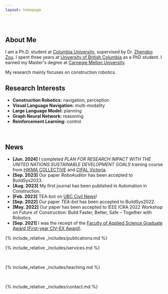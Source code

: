 ```yaml
---
layout: homepage
---
```

<br>

## About Me

I am a Ph.D. student at [Columbia University](https://www.civil.columbia.edu/content/about), supervised by Dr. [Zhengbo Zou](https://scholar.google.com/citations?user=-p51P1kAAAAJ&hl=en). I spent three years at [University of British Columbia](https://www.ubc.ca/) as a PhD student. I earned my Master's degree at [Carnegie Mellon University](https://www.cmu.edu/). 

My research mainly focuses on construction robotics.

## Research Interests

- **Construction Robotics:** navigation, perception
- **Visual Language Navigation:** multi-modality
- **Large Language Model:** planning
- **Graph Neural Network:** reasoning
- **Reinforcement Learning:** control

<br>

## News

- **[Jun. 2024]** I completed _PLAN FOR RESEARCH IMPACT WITH THE UNITED NATIONS SUSTAINABLE DEVELOPMENT GOALS_ training course from [HIKMA COLLECTIVE](https://www.hikma.studio/collective) and [CIFAL Victoria](https://www.uvic.ca/about-uvic/cifal/index.php).
- **[Sep. 2023]** Our paper _RoboAuditor_ has been accepted to BuildSys2023.
- **[Aug. 2023]** My first journal has been published in Automation in Construction.
- **[Feb. 2023]** TEA-bot on [UBC Civil News](https://civil.ubc.ca/professor-zhengbo-zou-leverages-robotics-to-enhance-building-efficiency/)!
- **[Sep. 2022]** Our paper _TEA-bot_ has been accepted to BuildSys2022.
- **[May. 2022]** Our paper has been accepted to IEEE ICRA 2022 Workshop on Future of Construction: Build Faster, Better, Safe – Together with Robotics.
- **[Sep. 2021]** I was the receipt of the [Faculty of Applied Science Graduate Award (First-year CIV-EX Award)](https://students.ubc.ca/enrolment/finances/award-search/vancouver/faculty-applied-science/general/6434).

{% include_relative _includes/publications.md %}

{% include_relative _includes/services.md %}

<br>

{% include_relative _includes/teaching.md %}

<br>

{% include_relative _includes/contact.md %}

